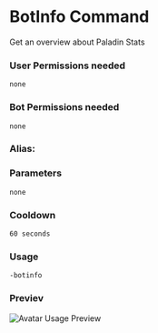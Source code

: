 # BotInfo Command
Get an overview about Paladin Stats

### User Permissions needed
`none`
### Bot Permissions needed
`none`

### Alias:
> <Badge text="paladin" type="tip" vertical="middle"/>
> <Badge text="stats" type="tip" vertical="middle" />
> <Badge text="binfo" type="warn" vertical="middle" />
> <Badge text="botinfo" type="error" vertical="middle"/>

### Parameters
`none`

### Cooldown
`60 seconds`


### Usage
`-botinfo`


### Previev

![Avatar Usage Preview](https://cdn.discordapp.com/attachments/469576672128139275/546839969185136650/unknown.png)

